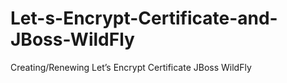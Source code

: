 # Let-s-Encrypt-Certificate-and-JBoss-WildFly
Creating/Renewing Let’s Encrypt Certificate JBoss WildFly
